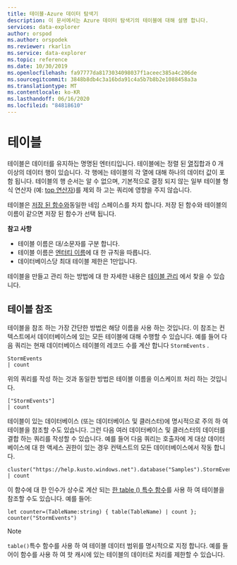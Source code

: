 ```yaml
---
title: 테이블-Azure 데이터 탐색기
description: 이 문서에서는 Azure 데이터 탐색기의 테이블에 대해 설명 합니다.
services: data-explorer
author: orspod
ms.author: orspodek
ms.reviewer: rkarlin
ms.service: data-explorer
ms.topic: reference
ms.date: 10/30/2019
ms.openlocfilehash: fa97777da8173034098037f1aceec385a4c206de
ms.sourcegitcommit: 3848b8db4c3a16bda91c4a5b7b8b2e1088458a3a
ms.translationtype: MT
ms.contentlocale: ko-KR
ms.lasthandoff: 06/16/2020
ms.locfileid: "84818610"
---
```

# <a name="tables"></a>테이블

테이블은 데이터를 유지하는 명명된 엔터티입니다. 테이블에는 정렬 된 [열](./columns.md)집합과 0 개 이상의 데이터 행이 있습니다. 각 행에는 테이블의 각 열에 대해 하나의 데이터 값이 포함 됩니다. 테이블의 행 순서는 알 수 없으며, 기본적으로 결정 되지 않는 일부 테이블 형식 연산자 (예: [top 연산자](../topoperator.md))를 제외 하 고는 쿼리에 영향을 주지 않습니다.

테이블은 [저장 된 함수와](./stored-functions.md)동일한 네임 스페이스를 차지 합니다.
저장 된 함수와 테이블의 이름이 같으면 저장 된 함수가 선택 됩니다.

**참고 사항**  

* 테이블 이름은 대/소문자를 구분 합니다.
* 테이블 이름은 [엔터티 이름](./entity-names.md)에 대 한 규칙을 따릅니다.
* 데이터베이스당 최대 테이블 제한은 1만입니다.


테이블을 만들고 관리 하는 방법에 대 한 자세한 내용은 [테이블 관리](../../management/tables.md) 에서 찾을 수 있습니다.

## <a name="table-references"></a>테이블 참조

테이블을 참조 하는 가장 간단한 방법은 해당 이름을 사용 하는 것입니다. 이 참조는 컨텍스트에서 데이터베이스에 있는 모든 테이블에 대해 수행할 수 있습니다. 예를 들어 다음 쿼리는 현재 데이터베이스 테이블의 레코드 수를 계산 합니다 `StormEvents` .

```kusto
StormEvents
| count
```

위의 쿼리를 작성 하는 것과 동일한 방법은 테이블 이름을 이스케이프 처리 하는 것입니다.

```kusto
["StormEvents"]
| count
```

테이블이 있는 데이터베이스 (또는 데이터베이스 및 클러스터)에 명시적으로 주의 하 여 테이블을 참조할 수도 있습니다. 그런 다음 여러 데이터베이스 및 클러스터의 데이터를 결합 하는 쿼리를 작성할 수 있습니다. 예를 들어 다음 쿼리는 호출자에 게 대상 데이터베이스에 대 한 액세스 권한이 있는 경우 컨텍스트의 모든 데이터베이스에서 작동 합니다.

```kusto
cluster("https://help.kusto.windows.net").database("Samples").StormEvents
| count
```

이 함수에 대 한 인수가 상수로 계산 되는 [한 table () 특수 함수](../tablefunction.md)를 사용 하 여 테이블을 참조할 수도 있습니다. 예를 들어:

```kusto
let counter=(TableName:string) { table(TableName) | count };
counter("StormEvents")
```

> [!NOTE]
> `table()`특수 함수를 사용 하 여 테이블 데이터 범위를 명시적으로 지정 합니다. 예를 들어이 함수를 사용 하 여 핫 캐시에 있는 테이블의 데이터로 처리를 제한할 수 있습니다.
